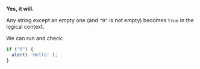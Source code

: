 **Yes, it will.**

Any string except an empty one (and `"0"` is not empty) becomes `true` in the logical context.

We can run and check:

```js
if ("0") {
  alert( 'Hello' );
}
```

